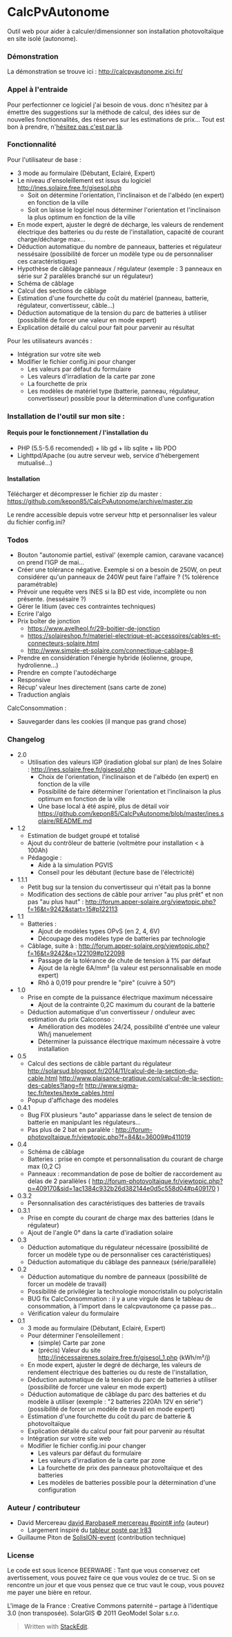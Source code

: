 # CalcPvAutonome

Outil web pour aider à calculer/dimensionner son installation photovoltaïque en site isolé (autonome). 
 
### Démonstration

La démonstration se trouve ici : http://calcpvautonome.zici.fr/ 

### Appel à l'entraide

Pour perfectionner ce logiciel j'ai besoin de vous. donc n'hésitez par à émettre des suggestions sur la méthode de calcul, des idées sur de nouvelles fonctionnalités, des réserves sur les estimations de prix... Tout est bon à prendre, n'[hésitez pas c'est par là](http://david.mercereau.info/contact/).

### Fonctionnalité 

Pour l'utilisateur de base :

  - 3 mode au formulaire (Débutant, Eclairé, Expert)
  - Le niveau d'ensoleillement est issus du logiciel  http://ines.solaire.free.fr/gisesol.php
	- Soit on détermine l'orientation, l'inclinaison et de l'albédo (en expert) en fonction de la ville
	- Soit on laisse le logiciel nous déterminer l'orientation et l'inclinaison la plus optimum en fonction de la ville
  - En mode expert, ajuster le degré de décharge, les valeurs de rendement électrique des batteries ou du reste de l'installation, capacité de courant charge/décharge max...
  - Déduction automatique du nombre de panneaux, batteries et régulateur nessésaire (possibilité de forcer un modèle type ou de personnaliser ces caractéristiques)
  - Hypothèse de câblage panneaux / régulateur (exemple : 3 panneaux en série sur 2 paralèles branché sur un régulateur)
  - Schéma de câblage
  - Calcul des sections de câblage
  - Estimation d'une fourchette du coût du matériel (panneau, batterie, régulateur, convertisseur, câble...)
  - Déduction automatique de la tension du parc de batteries à utiliser (possibilité de forcer une valeur en mode expert)
  - Explication détailé du calcul pour fait pour parvenir au résultat

Pour les utilisateurs avancés : 

  - Intégration sur votre site web
  - Modifier le fichier config.ini pour changer
	- Les valeurs par défaut du formulaire
	- Les valeurs d'irradiation de la carte par zone
	- La fourchette de prix
	- Les modèles de matériel type (batterie, panneau, régulateur, convertisseur) possible pour la détermination d'une configuration

### Installation de l'outil sur mon site :

#### Requis pour le fonctionnement / l'installation du 

  * PHP (5.5-5.6 recomended) + lib gd + lib sqlite + lib PDO
  * Lighttpd/Apache (ou autre serveur web, service d'hébergement mutualisé...)

#### Installation

Télécharger et décompresser le fichier zip du master : https://github.com/kepon85/CalcPvAutonome/archive/master.zip

Le rendre accessible depuis votre serveur http et personnaliser les valeur du fichier config.ini?

### Todos

 - Bouton "autonomie partiel, estival' (exemple camion, caravane vacance) on prend l'IGP de mai...
 - Créer une tolérance négative. Exemple si on a besoin de 250W, on peut considérer qu'un panneaux de 240W peut faire l'affaire ? (% tolérence paramétrable)
 - Prévoir une requête vers INES si la BD est vide, incomplète ou non présente. (nessésaire ?)
 - Gérer le  litium (avec ces contraintes techniques)
 - Ecrire l'algo
 - Prix boîter de jonction
	- https://www.avelheol.fr/29-boitier-de-jonction
	- https://solaireshop.fr/materiel-electrique-et-accessoires/cables-et-connecteurs-solaire.html
	- http://www.simple-et-solaire.com/connectique-cablage-8
 - Prendre en considération l'énergie hybride (éolienne, groupe, hydrolienne...)
 - Prendre en compte l'autodécharge
 - Responsive
 - Récup' valeur Ines directement (sans carte de zone)
 - Traduction anglais
 
CalcConsommation : 
 - Sauvegarder dans les cookies (il manque pas grand chose)

### Changelog

 - 2.0
	- Utilisation des valeurs IGP (iradiation global sur plan) de Ines Solaire : http://ines.solaire.free.fr/gisesol.php
		- Choix de l'orientation, l'inclinaison et de l'albédo (en expert) en fonction de la ville
		- Possibilité de faire déterminer l'orientation et l'inclinaison la plus optimum en fonction de la ville
		- Une base local à été aspiré, plus de détail voir https://github.com/kepon85/CalcPvAutonome/blob/master/ines.solaire/README.md
 - 1.2
	- Estimation de budget groupé et totalisé
	- Ajout du contrôleur de batterie (voltmètre pour installation < à 100Ah)
	- Pédagogie : 
		- Aide à la simulation PGVIS
		- Conseil pour les débutant (lecture base de l'électricité)
 - 1.1.1
	- Petit bug sur la tension du convertisseur qui n'était pas la bonne
	- Modification des sections de câble pour arriver "au plus prêt" et non pas "au plus haut" : http://forum.apper-solaire.org/viewtopic.php?f=16&t=9242&start=15#p122113
 - 1.1
	- Batteries : 
		- Ajout de modèles types OPvS (en 2, 4, 6V)
		- Découpage des modèles type de batteries par technologie
	- Câblage, suite à : http://forum.apper-solaire.org/viewtopic.php?f=16&t=9242&p=122109#p122098
		- Passage de la tolérance de chute de tension à 1% par défaut
		- Ajout de la règle 6A/mm² (la valeur est personnalisable en mode expert)
		- Rhô à 0,019 pour prendre le "pire" (cuivre à 50°) 
 - 1.0
	- Prise en compte de la puissance électrique maximum nécessaire 
		- Ajout de la contrainte 0,2C maximum du courant de la batterie
	- Déduction automatique d'un convertisseur / onduleur avec estimation du prix
	Calcconso : 
		- Amélioration des modèles 24/24, possibilité d'entrée une valeur Wh/j manuelement 
		- Déterminer la puissance électrique maximum nécessaire à votre installation
 - 0.5
	- Calcul des sections de câble partant du régulateur
		http://solarsud.blogspot.fr/2014/11/calcul-de-la-section-du-cable.html
		http://www.plaisance-pratique.com/calcul-de-la-section-des-cables?lang=fr
		http://www.sigma-tec.fr/textes/texte_cables.html
	- Popup d'affichage des modèles
 - 0.4.1
	- Bug FIX plusieurs "auto" appariasse dans le select de tension de batterie en manipulant les régulateurs...
	- Pas plus de 2 bat en paralèle : 
		http://forum-photovoltaique.fr/viewtopic.php?f=84&t=36009#p411019
 - 0.4
	- Schéma de câblage
	- Batteries : prise en compte et personnalisation du courant de charge max (0,2 C)
	- Panneaux : recommandation de pose de boîtier de raccordement au delas de 2 parallèles ( http://forum-photovoltaique.fr/viewtopic.php?p=409170&sid=1ac1384c932b26d382144e0d5c558d04#p409170 )
 - 0.3.2
    - Personnalisation des caractéristiques des batteries de travails
 - 0.3.1
	- Prise en compte du courant de charge max des batteries (dans le régulateur)
	- Ajout de l'angle 0° dans la carte d'iradiation solaire
 - 0.3
	- Déduction automatique du régulateur nécessaire (possibilité de forcer un modèle type ou de personnaliser ces caractéristiques)
	- Déduction automatique du câblage des panneaux (série/parallèle) 
 - 0.2
	- Déduction automatique du nombre de panneaux (possibilité de forcer un modèle de travail)
    - Possibilité de privilégier la technologie monocristalin ou polycristalin 
    - BUG fix CalcConsommation : il y a une virgule dans le tableau de consommation, à l'import dans le calcpvautonome ça passe pas...
    - Vérification valeur du formulaire
 - 0.1
   - 3 mode au formulaire (Débutant, Eclairé, Expert)
   - Pour déterminer l'ensoleillement : 
	 - (simple) Carte par zone
	 - (précis) Valeur du site http://inécessairenes.solaire.free.fr/gisesol_1.php (kWh/m²/j)
   - En mode expert, ajuster le degré de décharge, les valeurs de rendement électrique des batteries ou du reste de l'installation, 
   - Déduction automatique de la tension du parc de batteries à utiliser (possibilité de forcer une valeur en mode expert)
   - Déduction automatique de câblage du parc des batteries et du modèle à utiliser (exemple : "2 batteries 220Ah 12V en série") (possibilité de forcer un modèle de travail en mode expert)
   - Estimation d'une fourchette du coût du parc de batterie & photovoltaïque 
   - Explication détailé du calcul pour fait pour parvenir au résultat
   - Intégration sur votre site web
   - Modifier le fichier config.ini pour changer
 	 - Les valeurs par défaut du formulaire
	 - Les valeurs d'irradiation de la carte par zone
	 - La fourchette de prix des panneaux photovoltaïque et des batteries
	 - Les modèles de batteries possible pour la détermination d'une configuration

### Auteur / contributeur

  - David Mercereau [david #arobase# mercereau #point# info](http://david.mercereau.info/contact/) (auteur)
	  - Largement inspiré du [tableur posté par lr83](http://forum-photovoltaique.fr/viewtopic.php?p=403856#p403837)
  - Guillaume Piton de [SolisION-event](http://solision-event.centerblog.net) (contribution technique)

### License

Le code est sous licence BEERWARE : Tant que vous conservez cet avertissement, vous pouvez faire ce que vous voulez de ce truc. Si on se rencontre un jour et que vous pensez que ce truc vaut le coup, vous pouvez me payer une bière en retour. 

L'image de la France : Creative Commons paternité – partage à l’identique 3.0 (non transposée). SolarGIS © 2011 GeoModel Solar s.r.o.

> Written with [StackEdit](https://stackedit.io/).



